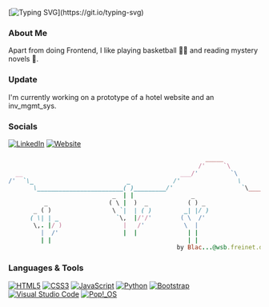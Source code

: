 <!-- **Kr1s7on/Kr1s7on** is a ✨ _special_ ✨ repository because its `README.md` (this file) appears on your GitHub profile. -->
<!-- Typing SVG from DenverCoder1/readme-typing-svg -->
[![Typing SVG](https://readme-typing-svg.demolab.com?font=Urbanist&weight=350&size=36&duration=3300&pause=200&color=A082F7FF&random=false&width=700&lines=Hi%2C+I'm+Kriston!;Salut%2C+je+suis+Kriston!;Hallo%2C+ich+bin+Kriston!)](https://git.io/typing-svg)

### About Me
Apart from doing Frontend, I like playing basketball ⛹🏻 and reading mystery novels 📖.

### Update
I'm currently working on a prototype of a hotel website and an inv_mgmt_sys.

### Socials
[![LinkedIn](https://img.shields.io/badge/LinkedIn-0077B5?style=for-the-badge&logo=linkedin&logoColor=white)](https://www.linkedin.com/in/kristonj/)
[![Website](https://img.shields.io/badge/website-000000?style=for-the-badge&logo=About.me&logoColor=white)](https://sites.google.com/view/kriston-jomari/home)

<!-- <img src="https://github-readme-stats.vercel.app/api/top-langs/?username=Kr1s7on&theme=gruvbox" /> -->

<!-- ![Kr1s7on's GitHub stats](https://github-readme-stats.vercel.app/api?username=Kr1s7on&show_icons=true&theme=gruvbox) -->

```ruby
                                                       _____
                                                     /'     `\
  __                                            ___/'         `\
/'  `\_                          _            /'                \
       \________________________( )_________/'                   `\_______
                             _  | |                _
          _                 ( \ |  )  _           ( ) _
       _ ( )                 \ `|  | ( )         _| |/ )
      ( \| | _                `\,  |/'/'        ( \  /'
       \,. |/ )                 |   /'           \  |
         |  /'                  |  |              | |
         | |                                      | |
                                               by Blac...@wsb.freinet.de

```

### Languages & Tools
[![HTML5](https://img.shields.io/badge/HTML5-F16529?style=for-the-badge&logo=html5&logoColor=white)](#)
[![CSS3](https://img.shields.io/badge/CSS3-1572B6?style=for-the-badge&logo=css3&logoColor=white)](#)
[![JavaScript](https://img.shields.io/badge/JavaScript-F7DF1E?style=for-the-badge&logo=javascript&logoColor=black)](#)
[![Python](https://img.shields.io/badge/Python-239120?style=for-the-badge&logo=python&logoColor=white)](#)
[![Bootstrap](https://img.shields.io/badge/Bootstrap-563D7C?style=for-the-badge&logo=bootstrap&logoColor=white)](#)
[![Visual Studio Code](https://img.shields.io/badge/Visual_Studio_Code-0078D4?style=for-the-badge&logo=visual%20studio%20code&logoColor=white)](#)
[![Pop!_OS](https://img.shields.io/badge/Pop!_OS-48B9C7?style=for-the-badge&logo=Pop!_OS&logoColor=white)](#)
